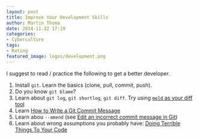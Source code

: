 ```yaml
---
layout: post
title: Improve Your Development Skills
author: Martin Thoma
date: 2014-11-22 17:19
categories:
- Cyberculture
tags:
- Rating
featured_image: logos/development.png
---
```


I suggest to read / practice the following to get a better developer.

1. Install `git`. Learn the basics (clone, pull, commit, push).
2. Do you know `git blame`?
3. Learn about `git log`, `git shortlog`, `git diff`.
   Try using [`meld` as your diff tool](http://martin-thoma.com/software-versioning-cheat-sheet/#tocAnchor-1-5-2)
4. Learn [How to Write a Git Commit Message](http://chris.beams.io/posts/git-commit/)
5. Learn abou `--amend` (see [Edit an incorrect commit message in Git](http://stackoverflow.com/q/179123/562769))
6. Learn about wrong assumptions you probably have: [Doing Terrible Things To Your Code](http://blog.codinghorror.com/doing-terrible-things-to-your-code/)